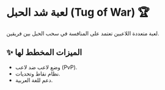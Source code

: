 # لعبة شد الحبل (Tug of War) 🏆

لعبة متعددة اللاعبين تعتمد على المنافسة في سحب الحبل بين فريقين.

## ✨ الميزات المخطط لها
- وضع لاعب ضد لاعب (PvP).  
- نظام نقاط وتحديات.  
- دعم للغة العربية.  
